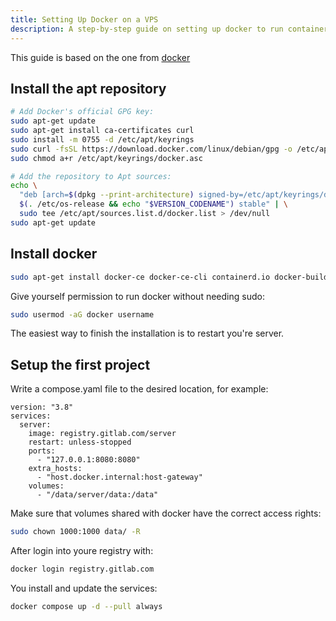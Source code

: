 ```yaml
---
title: Setting Up Docker on a VPS
description: A step-by-step guide on setting up docker to run containers.
---
```


This guide is based on the one from [docker](https://docs.docker.com/engine/install/debian/)

## Install the apt repository
```bash
# Add Docker's official GPG key:
sudo apt-get update
sudo apt-get install ca-certificates curl
sudo install -m 0755 -d /etc/apt/keyrings
sudo curl -fsSL https://download.docker.com/linux/debian/gpg -o /etc/apt/keyrings/docker.asc
sudo chmod a+r /etc/apt/keyrings/docker.asc

# Add the repository to Apt sources:
echo \
  "deb [arch=$(dpkg --print-architecture) signed-by=/etc/apt/keyrings/docker.asc] https://download.docker.com/linux/debian \
  $(. /etc/os-release && echo "$VERSION_CODENAME") stable" | \
  sudo tee /etc/apt/sources.list.d/docker.list > /dev/null
sudo apt-get update
```

## Install docker
```bash
sudo apt-get install docker-ce docker-ce-cli containerd.io docker-buildx-plugin docker-compose-plugin
```

Give yourself permission to run docker without needing sudo:
```bash
sudo usermod -aG docker username
```

The easiest way to finish the installation is to restart you're server.

## Setup the first project
Write a compose.yaml file to the desired location, for example:
```
version: "3.8"
services:
  server:
    image: registry.gitlab.com/server
    restart: unless-stopped
    ports:
      - "127.0.0.1:8080:8080"
    extra_hosts:
      - "host.docker.internal:host-gateway"
    volumes:
      - "/data/server/data:/data"
```

Make sure that volumes shared with docker have the correct access rights:
```bash
sudo chown 1000:1000 data/ -R
```

After login into youre registry with:
```bash
docker login registry.gitlab.com
```

You install and update the services:
```bash
docker compose up -d --pull always
```